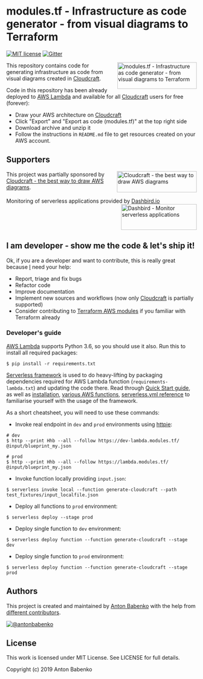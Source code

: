 # modules.tf - Infrastructure as code generator - from visual diagrams to Terraform

[![MIT license](https://img.shields.io/github/license/antonbabenko/modules.tf-lambda.svg)]() [![Gitter](https://img.shields.io/gitter/room/modulestf/Lobby.svg)](https://gitter.im/modulestf/Lobby)


<a href="https://github.com/antonbabenko/modules.tf-lambda"><img src="https://raw.githubusercontent.com/antonbabenko/modules.tf-lambda/master/misc/modulestf-logo.png" alt="modules.tf - Infrastructure as code generator - from visual diagrams to Terraform" width="210" height="70" align="right" /></a>

This repository contains code for generating infrastructure as code from visual diagrams created in [Cloudcraft](https://cloudcraft.co).

Code in this repository has been already deployed to [AWS Lambda](https://aws.amazon.com/lambda/) and available for all [Cloudcraft](https://cloudcraft.co/app) users for free (forever):
* Draw your AWS architecture on [Cloudcraft](https://cloudcraft.co/app)
* Click "Export" and "Export as code (modules.tf)" at the top right side
* Download archive and unzip it
* Follow the instructions in `README.md` file to get resources created on your AWS account.

## Supporters

<a href="https://cloudcraft.co/" target="_blank"><img src="https://raw.githubusercontent.com/antonbabenko/modules.tf-lambda/master/misc/cloudcraft-logo.png" alt="Cloudcraft - the best way to draw AWS diagrams" width="211" height="56" align="right" /></a>

This project was partially sponsored by [Cloudcraft - the best way to draw AWS diagrams](https://cloudcraft.co).<br clear="all">

Monitoring of serverless applications provided by [Dashbird.io](https://dashbird.io/) <a href="https://dashbird.io/" target="_blank"><img src="https://raw.githubusercontent.com/antonbabenko/modules.tf-lambda/master/misc/dashbird-logo.png" alt="Dashbird - Monitor serverless applications" width="200" height="68" align="right" /></a><br clear="all">

## I am developer - show me the code & let's ship it!

Ok, if you are a developer and want to contribute, this is really great because [I](https://github.com/antonbabenko) need your help:

- Report, triage and fix bugs
- Refactor code
- Improve documentation
- Implement new sources and workflows (now only [Cloudcraft](https://cloudcraft.co/app) is partially supported)
- Consider contributing to [Terraform AWS modules](https://github.com/terraform-aws-modules) if you familiar with Terraform already

### Developer's guide

[AWS Lambda](https://docs.aws.amazon.com/lambda/latest/dg/current-supported-versions.html) supports Python 3.6, so you should use it also. Run this to install all required packages:

```
$ pip install -r requirements.txt
```

[Serverless framework](https://serverless.com) is used to do heavy-lifting by packaging dependencies required for AWS Lambda function (`requirements-lambda.txt`) and updating the code there. Read through [Quick Start guide](https://serverless.com/framework/docs/providers/aws/guide/quick-start/), as well as [installation](https://serverless.com/framework/docs/providers/aws/guide/installation/), [various AWS functions](https://serverless.com/framework/docs/providers/aws/guide/functions/), [serverless.yml reference](https://serverless.com/framework/docs/providers/aws/guide/serverless.yml/) to familiarise yourself with the usage of the framework.

As a short cheatsheet, you will need to use these commands:

* Invoke real endpoint in `dev` and `prod` environments using [httpie](https://github.com/jakubroztocil/httpie/):

```
# dev
$ http --print Hhb --all --follow https://dev-lambda.modules.tf/ @input/blueprint_my.json

# prod
$ http --print Hhb --all --follow https://lambda.modules.tf/ @input/blueprint_my.json
```

* Invoke function locally providing `input.json`:

```
$ serverless invoke local --function generate-cloudcraft --path test_fixtures/input_localfile.json
```

* Deploy all functions to `prod` environment:

```
$ serverless deploy --stage prod
```

* Deploy single function to `dev` environment:

```
$ serverless deploy function --function generate-cloudcraft --stage dev
```

* Deploy single function to `prod` environment:

```
$ serverless deploy function --function generate-cloudcraft --stage prod
```

## Authors

This project is created and maintained by [Anton Babenko](https://github.com/antonbabenko) with the help from [different contributors](https://github.com/antonbabenko/modules.tf-lambda/graphs/contributors).

[![@antonbabenko](https://img.shields.io/twitter/follow/antonbabenko.svg?style=social&label=Follow%20@antonbabenko%20on%20Twitter)](https://twitter.com/antonbabenko)


## License

This work is licensed under MIT License. See LICENSE for full details.

Copyright (c) 2019 Anton Babenko
